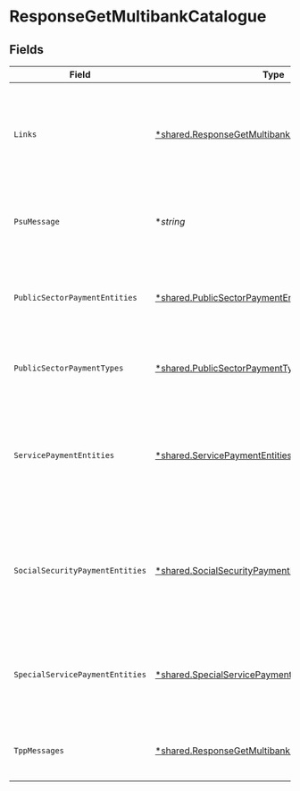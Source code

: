 # ResponseGetMultibankCatalogue


## Fields

| Field                                                                                                               | Type                                                                                                                | Required                                                                                                            | Description                                                                                                         | Example                                                                                                             |
| ------------------------------------------------------------------------------------------------------------------- | ------------------------------------------------------------------------------------------------------------------- | ------------------------------------------------------------------------------------------------------------------- | ------------------------------------------------------------------------------------------------------------------- | ------------------------------------------------------------------------------------------------------------------- |
| `Links`                                                                                                             | [*shared.ResponseGetMultibankCatalogueLinks](../../models/shared/responsegetmultibankcataloguelinks.md)             | :heavy_minus_sign:                                                                                                  | Lista de hipervínculos para ser reconocidos por el TPP. Tipos soportados en esta respuesta:                         |                                                                                                                     |
| `PsuMessage`                                                                                                        | **string*                                                                                                           | :heavy_minus_sign:                                                                                                  | Texto enviado al TPP a través del HUB para ser mostrado al PSU.                                                     | Mensaje de ejemplo                                                                                                  |
| `PublicSectorPaymentEntities`                                                                                       | [*shared.PublicSectorPaymentEntities](../../models/shared/publicsectorpaymententities.md)                           | :heavy_minus_sign:                                                                                                  | Comprende todos los datos relevantes de los pagos del sector público                                                |                                                                                                                     |
| `PublicSectorPaymentTypes`                                                                                          | [*shared.PublicSectorPaymentTypes](../../models/shared/publicsectorpaymenttypes.md)                                 | :heavy_minus_sign:                                                                                                  | Comprende lo tipos de pago al sector público.                                                                       |                                                                                                                     |
| `ServicePaymentEntities`                                                                                            | [*shared.ServicePaymentEntities](../../models/shared/servicepaymententities.md)                                     | :heavy_minus_sign:                                                                                                  | Conjunto de parámetros genéricos del servicio de pago a tener en cuenta en la definición de interfaz del TPP.       |                                                                                                                     |
| `SocialSecurityPaymentEntities`                                                                                     | [*shared.SocialSecurityPaymentEntities](../../models/shared/socialsecuritypaymententities.md)                       | :heavy_minus_sign:                                                                                                  | Comprende todos los datos de pago relevantes de los servicios de pago a la seguridad social                         |                                                                                                                     |
| `SpecialServicePaymentEntities`                                                                                     | [*shared.SpecialServicePaymentEntities](../../models/shared/specialservicepaymententities.md)                       | :heavy_minus_sign:                                                                                                  | Comprende todos los datos de pago relevantes de los servicios especiales                                            |                                                                                                                     |
| `TppMessages`                                                                                                       | [*shared.ResponseGetMultibankCatalogueTppMessages](../../models/shared/responsegetmultibankcataloguetppmessages.md) | :heavy_minus_sign:                                                                                                  | Mensaje para el TPP enviado a través del HUB.                                                                       |                                                                                                                     |